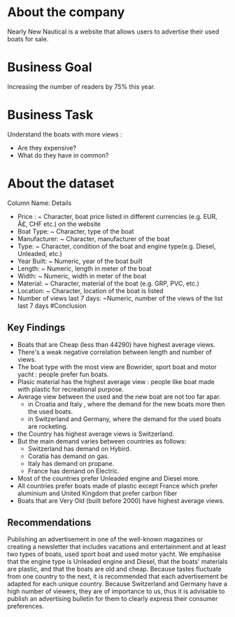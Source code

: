 # About the company
Nearly New Nautical is a website that allows users to advertise their used boats for sale.


# Business Goal
Increasing the number of readers by 75% this year.


# Business Task
Understand the boats with more views :
* Are they expensive?
* What do they have in common?


# About the dataset
Column Name: Details
* Price : ~ Character, boat price listed in different currencies (e.g. EUR, Â£, CHF etc.) on the website
* Boat Type: ~ Character, type of the boat
* Manufacturer: ~ Character, manufacturer of the boat
* Type: ~ Character, condition of the boat and engine type(e.g. Diesel, Unleaded, etc.)
* Year Built: ~ Numeric, year of the boat built
* Length: ~ Numeric, length in meter of the boat
* Width: ~ Numeric, width in meter of the boat
* Material: ~ Character, material of the boat (e.g. GRP, PVC, etc.)
* Location: ~ Character, location of the boat is listed
* Number of views last 7 days: ~Numeric, number of the views of the list last 7 days
#Conclusion
## Key Findings
* Boats that are Cheap (less than 44290) have highest average views.
* There's a weak negative correlation between length and number of views.
* The boat type with the most view are Bowrider, sport boat and motor yacht : people prefer fun boats.
* Plasic material has the highest average view : people like boat made with plastic for recreational purpose.
* Average view between the used and the new boat are not too far apar.
    * in Croatia and Italy , where the demand for the new boats more then the used boats.
    * in Switzerland and Germany, where the demand for the used boats are rocketing.
* the Country has highest average views is Switzerland.
* But the main demand varies between countries as follows:
    * Switzerland has demand on Hybird.
    * Coratia has demand on gas.
    * Italy has demand on propane.
    * France has demand on Electric.
* Most of the countries prefer Unleaded engine and Diesel more.
* All countries prefer boats made of plastic except France which prefer aluminium and United Kingdom that prefer carbon fiber
* Boats that are Very Old (built before 2000) have highest average views.
## Recommendations
Publishing an advertisement in one of the well-known magazines or creating a newsletter that includes vacations and entertainment and at least two types of boats, used sport boat and used motor yacht. We emphasise that the engine type is Unleaded engine and Diesel, that the boats' materials are plastic, and that the boats are old and cheap.
Because tastes fluctuate from one country to the next, it is recommended that each advertisement be adapted for each unique country.
Because Switzerland and Germany have a high number of viewers, they are of importance to us, thus it is advisable to publish an advertising bulletin for them to clearly express their consumer preferences.

